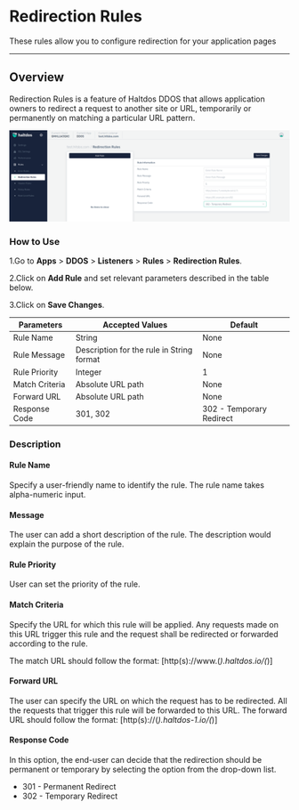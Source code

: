# Redirection Rules

These rules allow you to configure redirection for your application pages

---

## Overview 
Redirection Rules is a feature of Haltdos DDOS that allows application owners to redirect a request to another site or URL, temporarily or permanently on matching a particular URL pattern.

![Redirection](/img/ddos/v2/redirection.png)

### How to Use
1.Go to **Apps** > **DDOS** > **Listeners** > **Rules** > **Redirection Rules**.

2.Click on **Add Rule** and set relevant parameters described in the table below.

3.Click on **Save Changes**.

| Parameters| Accepted Values | Default
| ----------- | ----------- |-----------|
| Rule Name|String|None
| Rule Message|Description for the rule in String format|None
| Rule Priority|Integer|1
| Match Criteria|Absolute URL path|None
| Forward URL|Absolute URL path|None
| Response Code|301, 302|302 - Temporary Redirect


### Description

#### Rule Name
Specify a user-friendly name to identify the rule. The rule name takes alpha-numeric input.

#### Message
The user can add a short description of the rule. The description would explain the purpose of the rule.

#### Rule Priority
User can set the priority of the rule.

#### Match Criteria
Specify the URL for which this rule will be applied. Any requests made on this URL trigger this rule and the request shall be redirected or forwarded according to the rule.

The match URL should follow the format: [http(s)://www.(*).haltdos.io/(*)]

#### Forward URL
The user can specify the URL on which the request has to be redirected. All the requests that trigger this rule will be forwarded to this URL.
The forward URL should follow the format: [http(s)://(*).haltdos-1.io/(*)] 

#### Response Code
In this option, the end-user can decide that the redirection should be permanent or temporary by selecting the option from the drop-down list.

 - 301 - Permanent Redirect 
 - 302 - Temporary Redirect
